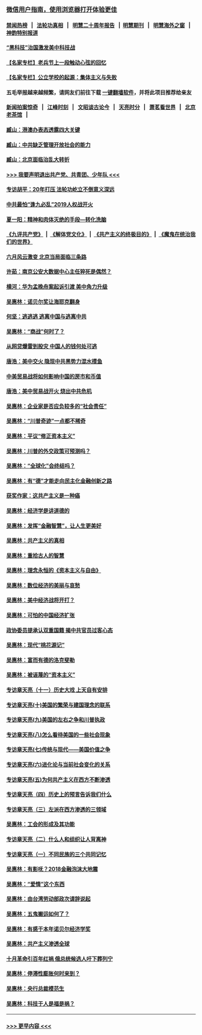 ### [微信用户指南，使用浏览器打开体验更佳](https://github.com/gfw-breaker/banned-news1/blob/master/indexes/wechat-guide.md?t=0)
#### [禁闻热榜](热点新闻.md?t=0)  &nbsp;&nbsp;|&nbsp;&nbsp; [法轮功真相](https://github.com/gfw-breaker/truth/blob/master/README.md?t=0) &nbsp;&nbsp;|&nbsp;&nbsp; [明慧二十周年报告](https://github.com/gfw-breaker/mh-reports/blob/master/README.md?t=0) &nbsp;&nbsp;|&nbsp;&nbsp;[明慧期刊](https://github.com/gfw-breaker/mh-qikan) &nbsp;&nbsp;|&nbsp;&nbsp; [明慧海外之窗](https://github.com/gfw-breaker/mh-news/blob/master/README.md?t=0) &nbsp;&nbsp;|&nbsp;&nbsp; [神韵特别报道](https://github.com/gfw-breaker/mh-news/blob/master/shenyun.md?t=0)
#### [“黑科技”治国激发美中科技战](../pages/nsc423/n11638056.md?t=02041711) 
#### [【名家专栏】老兵节上一段触动心弦的回忆](../pages/nsc423/n11646016.md?t=02041711) 
#### [【名家专栏】公立学校的起源：集体主义与失败](../pages/nsc423/n11601833.md?t=02041711) 
#### 五毛举报越来越频繁，请网友们前往下载 [一键翻墙软件](https://github.com/gfw-breaker/ssr-accounts)，并将此项目推荐给亲友
#### [新闻拍案惊奇](https://github.com/gfw-breaker/banned-news1/blob/master/pages/link4.md) &nbsp;&nbsp;|&nbsp;&nbsp; [江峰时刻](https://github.com/gfw-breaker/banned-news1/blob/master/pages/link4.md) &nbsp;&nbsp;|&nbsp;&nbsp; [文昭谈古论今](https://github.com/gfw-breaker/banned-news1/blob/master/pages/link4.md) &nbsp;&nbsp;|&nbsp;&nbsp; [天亮时分](https://github.com/gfw-breaker/banned-news1/blob/master/pages/link4.md) &nbsp;&nbsp;|&nbsp;&nbsp; [萧茗看世界](https://github.com/gfw-breaker/banned-news1/blob/master/pages/link4.md) &nbsp;&nbsp;|&nbsp;&nbsp; [北京老茶馆](https://github.com/gfw-breaker/banned-news1/blob/master/pages/link4.md) &nbsp;&nbsp;|&nbsp;&nbsp; 
#### [臧山：港澳办表态透露四大关键](../pages/nsc423/n11421628.md?t=02041711) 
#### [臧山：中共缺乏管理开放社会的能力](../pages/nsc423/n11407457.md?t=02041711) 
#### [臧山：北京面临治乱大转折](../pages/nsc423/n11406895.md?t=02041711) 
#### [>>> 我要声明退出共产党、共青团、少年队 <<<](https://github.com/begood0513/goodnews/blob/master/quit/letter.md) 
#### [专访胡平：20年打压 法轮功屹立不倒意义深远](../pages/nsc423/n11398800.md?t=02041711) 
#### [中共最怕“逢九必乱”2019人权战开火](../pages/nsc423/n11385248.md?t=02041711) 
#### [夏一阳：精神和肉体灭绝的手段—转化洗脑](../pages/nsc423/n11368250.md?t=02041711) 
#### [《九评共产党》](https://github.com/begood0513/9ping.md/blob/master/README.md) &nbsp;|&nbsp; [《解体党文化》](../../../../jtdwh.md/blob/master/README.md)  &nbsp;|&nbsp; [《共产主义的终极目的》](../../../../gczydzjmd.md/blob/master/README.md) &nbsp;|&nbsp; [《魔鬼在统治我们的世界》](../../../../mgztzwmdsj.md/blob/master/README.md) 
#### [六月风云激变 北京当局面临三条路](../pages/nsc423/n11313668.md?t=02041711) 
#### [许茹：南京公安大数据中心主任猝死是偶然？](../pages/nsc423/n11064744.md?t=02041711) 
#### [横河：华为孟晚舟案起诉引渡 美中角力升级](../pages/nsc423/n11027230.md?t=02041711) 
#### [吴惠林：诺贝尔奖让海耶克翻身](../pages/nsc423/n10890049.md?t=02041711) 
#### [何坚：逃逃逃 逃离中国与逃离中共](../pages/nsc423/n10592891.md?t=02041711) 
#### [吴惠林：“商战”何时了？](../pages/nsc423/n10573558.md?t=02041711) 
#### [从网贷爆雷到股灾 中国人的钱何处可逃](../pages/nsc423/n10572800.md?t=02041711) 
#### [唐浩：美中交火 隐现中共黑势力混水摸鱼](../pages/nsc423/n10544040.md?t=02041711) 
#### [中美贸易战将如何影响中国的房市和币值](../pages/nsc423/n10543697.md?t=02041711) 
#### [唐浩：美中贸易战开火 烧出中共危机](../pages/nsc423/n10540126.md?t=02041711) 
#### [吴惠林：企业家是否应负较多的“社会责任”](../pages/nsc423/n10535022.md?t=02041711) 
#### [吴惠林：“川普奇迹”一点都不稀奇](../pages/nsc423/n10512808.md?t=02041711) 
#### [吴惠林：平议“修正资本主义”](../pages/nsc423/n10495724.md?t=02041711) 
#### [吴惠林：川普的外交政策可预测吗？](../pages/nsc423/n10462387.md?t=02041711) 
#### [吴惠林：“全球化”会终结吗？](../pages/nsc423/n10452838.md?t=02041711) 
#### [吴惠林：有“德”才能走向民主化金融创新之路](../pages/nsc423/n10432292.md?t=02041711) 
#### [获奖作家：这共产主义是一种癌](../pages/nsc423/n10431541.md?t=02041711) 
#### [吴惠林：经济学是讲道德的](../pages/nsc423/n10398014.md?t=02041711) 
#### [吴惠林：发挥“金融智慧”，让人生更美好](../pages/nsc423/n10375019.md?t=02041711) 
#### [吴惠林：共产主义的真相](../pages/nsc423/n10351394.md?t=02041711) 
#### [吴惠林：重拾古人的智慧](../pages/nsc423/n10337691.md?t=02041711) 
#### [吴惠林：理念永恒的《资本主义与自由》](../pages/nsc423/n10316274.md?t=02041711) 
#### [吴惠林：数位经济的美丽与哀愁](../pages/nsc423/n10292946.md?t=02041711) 
#### [吴惠林：美中经济战将开打？](../pages/nsc423/n10258825.md?t=02041711) 
#### [吴惠林：可怕的中国经济扩张](../pages/nsc423/n10219147.md?t=02041711) 
#### [政协委员提承认双重国籍 揭中共官员过客心态](../pages/nsc423/n10208809.md?t=02041711) 
#### [吴惠林：现代“桃花源记”](../pages/nsc423/n10185234.md?t=02041711) 
#### [吴惠林：富而有德的洛克斐勒](../pages/nsc423/n10142264.md?t=02041711) 
#### [吴惠林：被诬蔑的“资本主义”](../pages/nsc423/n10124816.md?t=02041711) 
#### [专访章天亮（十一）历史大戏 上天自有安排](../pages/nsc423/n10094905.md?t=02041711) 
#### [专访章天亮(十)美国的繁荣与建国理念的联系](../pages/nsc423/n10094899.md?t=02041711) 
#### [专访章天亮(九)美国的左右之争和川普执政](../pages/nsc423/n10094889.md?t=02041711) 
#### [专访章天亮(八)怎么看待美国的一些社会现象](../pages/nsc423/n10094857.md?t=02041711) 
#### [专访章天亮(七)传统与现代——美国价值之争](../pages/nsc423/n10093140.md?t=02041711) 
#### [专访章天亮(六)进化论与当前社会变化的关系](../pages/nsc423/n10092036.md?t=02041711) 
#### [专访章天亮(五)为何共产主义在西方不断渗透](../pages/nsc423/n10083620.md?t=02041711) 
#### [专访章天亮（四）历史上的预言告诉我们什么](../pages/nsc423/n10083606.md?t=02041711) 
#### [专访章天亮（三）左派在西方渗透的三领域](../pages/nsc423/n10081115.md?t=02041711) 
#### [吴惠林：工会的形成及其功能](../pages/nsc423/n10080633.md?t=02041711) 
#### [专访章天亮（二）什么人和组织让人背离神](../pages/nsc423/n10076637.md?t=02041711) 
#### [专访章天亮（一）不同民族的三个共同记忆](../pages/nsc423/n10074188.md?t=02041711) 
#### [吴惠林：有影呒？2018金融泡沫大地震](../pages/nsc423/n10040534.md?t=02041711) 
#### [吴惠林：“爱情”这个东西](../pages/nsc423/n10019423.md?t=02041711) 
#### [吴惠林：由台湾劳动部政次请辞说起](../pages/nsc423/n9979679.md?t=02041711) 
#### [吴惠林：五鬼搬运如何了？](../pages/nsc423/n9925338.md?t=02041711) 
#### [吴惠林：有感于本年诺贝尔经济学奖](../pages/nsc423/n9871883.md?t=02041711) 
#### [吴惠林：共产主义渗透全球](../pages/nsc423/n9812748.md?t=02041711) 
#### [十月革命引百年红祸 俄总统候选人吁下葬列宁](../pages/nsc423/n9810182.md?t=02041711) 
#### [吴惠林：停滞性膨胀何时来到？](../pages/nsc423/n9764136.md?t=02041711) 
#### [吴惠林：央行总裁模范生](../pages/nsc423/n9728134.md?t=02041711) 
#### [吴惠林：科技于人是福是祸？](../pages/nsc423/n9672982.md?t=02041711) 

----
#### [ >>> 更早内容 <<< ](../indexes/nsc423-earlier.md)
